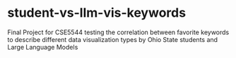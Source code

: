 # student-vs-llm-vis-keywords
Final Project for CSE5544 testing the correlation between favorite keywords to describe different data visualization types by Ohio State students and Large Language Models
